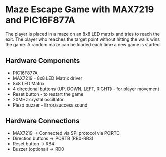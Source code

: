 # Maze Escape Game with MAX7219 and PIC16F877A

The player is placed in a maze on an 8x8 LED matrix and tries to reach the exit. The player who reaches the target point without hitting the walls wins the game. A random maze can be loaded each time a new game is started.

## Hardware Components

- PIC16F877A
- MAX7219 - 8x8 LED Matrix driver
- 8x8 LED Matrix
- 4 directional buttons (UP, DOWN, LEFT, RIGHT) - for player movement
- Reset button - to restart the game
- 20MHz crystal oscillator
- Piezo buzzer - Error/success sound

## Hardware Connections

- MAX7219 → Connected via SPI protocol via PORTC
- Direction buttons → PORTB (RB0-RB3)
- Reset button → RB4
- Buzzer (optional) → RD0
